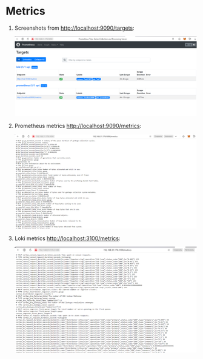 # Metrics

1. Screenshots from <http://localhost:9090/targets>:

   ![Prometheus and Loki](images/img.png)

2. Prometheus metrics <http://localhost:9090/metrics>:

   ![Prometheus](images/prom.png)

3. Loki metrics <http://localhost:3100/metrics>:

   ![Loki](images/loki.png)
